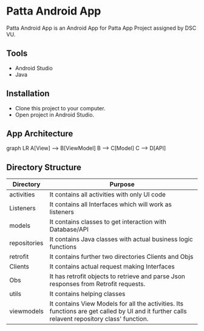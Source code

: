 # Patta Android App

Patta Android App is an Android App for Patta App Project assigned by DSC VU.

## Tools

- Android Studio
- Java

## Installation

- Clone this project to your computer.
- Open project in Android Studio.

## App Architecture

graph LR
A[View] --> B[ViewModel]
B --> C[Model]
C --> D[API]

## Directory Structure

|Directory       |Purpose                          
|----------------|-------------------------------
|activities      |It contains all activities with only UI code            
|Listeners       |It contains all Interfaces which will work as listeners
|models          |It contains classes to get interaction with Database/API
|repositories    |It contains Java classes with actual business logic functions
|retrofit        |It contains further two directories Clients and Objs
|Clients         |It contains actual request making Interfaces
|Obs             |It has retrofit objects to retrieve and parse Json responses from Retrofit requests.
|utils           |It contains helping classes
|viewmodels      |It contains View Models for all the activities. Its functions are get called by UI and it further calls relavent repository class' function.

